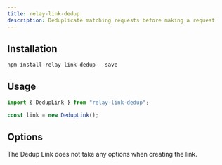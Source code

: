 ```yaml
---
title: relay-link-dedup
description: Deduplicate matching requests before making a request
---
```


## Installation

`npm install relay-link-dedup --save`

## Usage
```js
import { DedupLink } from "relay-link-dedup";

const link = new DedupLink();
```

## Options
The Dedup Link does not take any options when creating the link.
